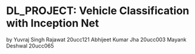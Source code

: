 # DL_PROJECT: Vehicle Classification with Inception Net
by 
  Yuvraj Singh Rajawat       20ucc121
  Abhijeet Kumar Jha         20ucc003
  Mayank Deshwal             20ucc065
